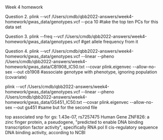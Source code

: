Week 4 homework

Question 2. plink --vcf /Users/cmdb/qbb2022-answers/week4-homework/gwas_data/genotypes.vcf --pca 10 #take the top ten PCs for this data set

Question 3. plink --freq --vcf /Users/cmdb/qbb2022-answers/week4-homework/gwas_data/genotypes.vcf #get allele frequency from it

Question 4. plink --vcf /Users/cmdb/qbb2022-answers/week4-homework/gwas_data/genotypes.vcf --linear --pheno /Users/cmdb/qbb2022-answers/week4-homework/gwas_data/CB1908_IC50.txt --covar plink.eigenvec --allow-no-sex --out cb1908 #associate genotype with phenotype, ignoring population (covariate)

plink --vcf /Users/cmdb/qbb2022-answers/week4-homework/gwas_data/genotypes.vcf --linear --pheno /Users/cmdb/qbb2022-answers/week4-homework/gwas_data/GS451_IC50.txt --covar plink.eigenvec --allow-no-sex --out gs451 #same but for the second file

top associated snp for gs: 1.43e-07, rs7257475
Human Gene ZNF826: a zinc finger protein, a pseudogene, "predicted to enable DNA binding transcription factor activity", specifically RNA pol II cis-regulatory sequence DNA binding activity, according to NCBI



